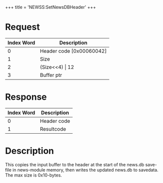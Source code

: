 +++
title = 'NEWSS:SetNewsDBHeader'
+++

# Request

| Index Word | Description                |
|------------|----------------------------|
| 0          | Header code \[0x00060042\] |
| 1          | Size                       |
| 2          | (Size\<\<4) \| 12          |
| 3          | Buffer ptr                 |

# Response

| Index Word | Description |
|------------|-------------|
| 0          | Header code |
| 1          | Resultcode  |

# Description

This copies the input buffer to the header at the start of the news.db
save-file in news-module memory, then writes the updated news.db to
savedata. The max size is 0x10-bytes.
